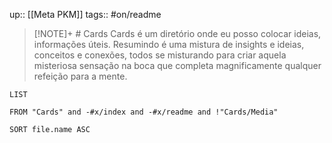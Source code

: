 up:: [[Meta PKM]]
tags:: #on/readme

> [!NOTE]+ # Cards
> Cards é um diretório onde eu posso colocar ideias, informações úteis.
> Resumindo é uma mistura de insights e ideias, conceitos e conexões, todos se misturando para criar aquela misteriosa sensação na boca que completa magnificamente qualquer refeição para a mente.
> 
``` dataview
LIST  

FROM "Cards" and -#x/index and -#x/readme and !"Cards/Media"

SORT file.name ASC
```